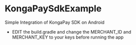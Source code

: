 # KongaPaySdkExample
Simple Integration of KongaPay SDK on Android
- EDIT the build.gradle and change the MERCHANT_ID and MERCHANT_KEY to your keys before running the app
